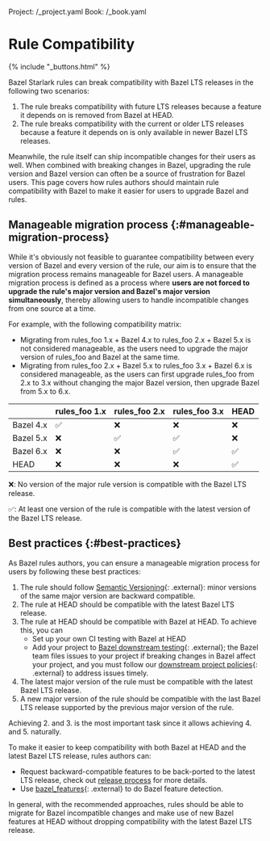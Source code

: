 Project: /_project.yaml
Book: /_book.yaml

# Rule Compatibility

{% include "_buttons.html" %}

Bazel Starlark rules can break compatibility with Bazel LTS releases in the
following two scenarios:

1.  The rule breaks compatibility with future LTS releases because a feature it
    depends on is removed from Bazel at HEAD.
1.  The rule breaks compatibility with the current or older LTS releases because
    a feature it depends on is only available in newer Bazel LTS releases.

Meanwhile, the rule itself can ship incompatible changes for their users as
well. When combined with breaking changes in Bazel, upgrading the rule version
and Bazel version can often be a source of frustration for Bazel users. This
page covers how rules authors should maintain rule compatibility with Bazel to
make it easier for users to upgrade Bazel and rules.

## Manageable migration process {:#manageable-migration-process}

While it's obviously not feasible to guarantee compatibility between every
version of Bazel and every version of the rule, our aim is to ensure that the
migration process remains manageable for Bazel users. A manageable migration
process is defined as a process where **users are not forced to upgrade the
rule's major version and Bazel's major version simultaneously**, thereby
allowing users to handle incompatible changes from one source at a time.

For example, with the following compatibility matrix:

*   Migrating from rules_foo 1.x + Bazel 4.x to rules_foo 2.x + Bazel 5.x is not
    considered manageable, as the users need to upgrade the major version of
    rules_foo and Bazel at the same time.
*   Migrating from rules_foo 2.x + Bazel 5.x to rules_foo 3.x + Bazel 6.x is
    considered manageable, as the users can first upgrade rules_foo from 2.x to
    3.x without changing the major Bazel version, then upgrade Bazel from 5.x to
    6.x.

| | rules_foo 1.x | rules_foo 2.x | rules_foo 3.x | HEAD |
| --- | --- | --- | --- | --- |
| Bazel 4.x | ✅ | ❌ | ❌ | ❌ |
| Bazel 5.x | ❌ | ✅ | ✅ | ❌ |
| Bazel 6.x | ❌ | ❌ | ✅ | ✅ |
| HEAD | ❌ | ❌ | ❌ | ✅ |

❌: No version of the major rule version is compatible with the Bazel LTS
release.

✅: At least one version of the rule is compatible with the latest version of the
Bazel LTS release.

## Best practices {:#best-practices}

As Bazel rules authors, you can ensure a manageable migration process for users
by following these best practices:

1.  The rule should follow [Semantic
    Versioning](https://semver.org/){: .external}: minor versions of the same
    major version are backward compatible.
1.  The rule at HEAD should be compatible with the latest Bazel LTS release.
1.  The rule at HEAD should be compatible with Bazel at HEAD. To achieve this,
    you can
    *   Set up your own CI testing with Bazel at HEAD
    *   Add your project to [Bazel downstream
        testing](https://github.com/bazelbuild/continuous-integration/blob/master/docs/downstream-testing.md){: .external};
        the Bazel team files issues to your project if breaking changes in Bazel
        affect your project, and you must follow our [downstream project
        policies](https://github.com/bazelbuild/continuous-integration/blob/master/docs/downstream-testing.md#downstream-project-policies){: .external}
        to address issues timely.
1.  The latest major version of the rule must be compatible with the latest
    Bazel LTS release.
1.  A new major version of the rule should be compatible with the last Bazel LTS
    release supported by the previous major version of the rule.

Achieving 2. and 3. is the most important task since it allows achieving 4. and
5.  naturally.

To make it easier to keep compatibility with both Bazel at HEAD and the latest
Bazel LTS release, rules authors can:

*   Request backward-compatible features to be back-ported to the latest LTS
    release, check out [release process](/release#release-procedure-policies)
    for more details.
*   Use [bazel_features](https://github.com/bazel-contrib/bazel_features){: .external}
    to do Bazel feature detection.

In general, with the recommended approaches, rules should be able to migrate for
Bazel incompatible changes and make use of new Bazel features at HEAD without
dropping compatibility with the latest Bazel LTS release.